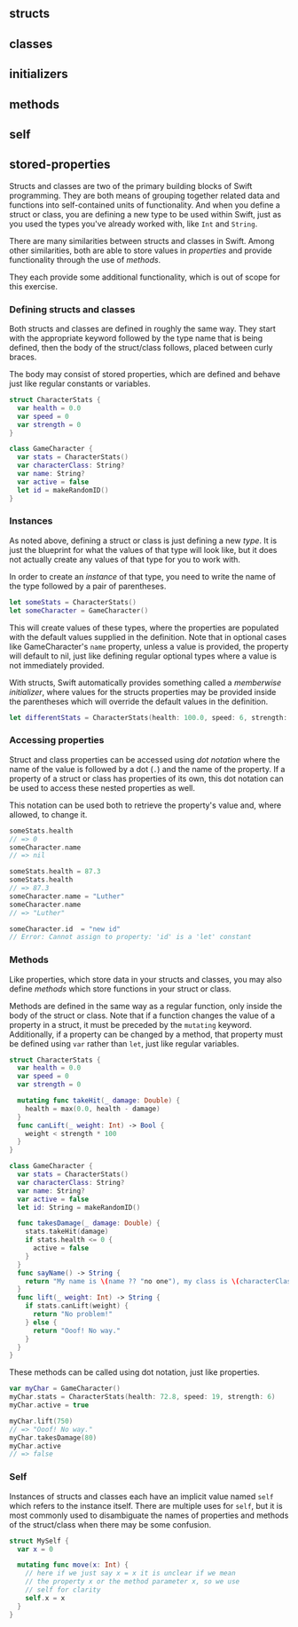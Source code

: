 ## structs
## classes
## initializers
## methods
## self
## stored-properties

Structs and classes are two of the primary building blocks of Swift programming. They are both means of grouping together related data and functions into self-contained units of functionality. And when you define a struct or class, you are defining a new type to be used within Swift, just as you used the types you've already worked with, like `Int` and `String`.

There are many similarities between structs and classes in Swift. Among other similarities, both are able to store values in _properties_ and provide functionality through the use of _methods_.

They each provide some additional functionality, which is out of scope for this exercise.

### Defining structs and classes

Both structs and classes are defined in roughly the same way. They start with the appropriate keyword followed by the type name that is being defined, then the body of the struct/class follows, placed between curly braces.

The body may consist of stored properties, which are defined and behave just like regular constants or variables.

```swift
struct CharacterStats {
  var health = 0.0
  var speed = 0
  var strength = 0
}

class GameCharacter {
  var stats = CharacterStats()
  var characterClass: String?
  var name: String?
  var active = false
  let id = makeRandomID()
}
```

### Instances

As noted above, defining a struct or class is just defining a new _type_. It is just the blueprint for what the values of that type will look like, but it does not actually create any values of that type for you to work with.

In order to create an _instance_ of that type, you need to write the name of the type followed by a pair of parentheses.

```swift
let someStats = CharacterStats()
let someCharacter = GameCharacter()
```

This will create values of these types, where the properties are populated with the default values supplied in the definition. Note that in optional cases like GameCharacter's `name` property, unless a value is provided, the property will default to nil, just like defining regular optional types where a value is not immediately provided.

With structs, Swift automatically provides something called a _memberwise initializer_, where values for the structs properties may be provided inside the parentheses which will override the default values in the definition.

```swift
let differentStats = CharacterStats(health: 100.0, speed: 6, strength: 18)
```

### Accessing properties

Struct and class properties can be accessed using _dot notation_ where the name of the value is followed by a dot (`.`) and the name of the property. If a property of a struct or class has properties of its own, this dot notation can be used to access these nested properties as well.

This notation can be used both to retrieve the property's value and, where allowed, to change it.

```swift
someStats.health
// => 0
someCharacter.name
// => nil

someStats.health = 87.3
someStats.health
// => 87.3
someCharacter.name = "Luther"
someCharacter.name
// => "Luther"

someCharacter.id  = "new id"
// Error: Cannot assign to property: 'id' is a 'let' constant
```

### Methods

Like properties, which store data in your structs and classes, you may also define _methods_ which store functions in your struct or class.

Methods are defined in the same way as a regular function, only inside the body of the struct or class. Note that if a function changes the value of a property in a struct, it must be preceded by the `mutating` keyword. Additionally, if a property can be changed by a method, that property must be defined using `var` rather than `let`, just like regular variables.

```swift
struct CharacterStats {
  var health = 0.0
  var speed = 0
  var strength = 0

  mutating func takeHit(_ damage: Double) {
    health = max(0.0, health - damage)
  }
  func canLift(_ weight: Int) -> Bool {
    weight < strength * 100
  }
}

class GameCharacter {
  var stats = CharacterStats()
  var characterClass: String?
  var name: String?
  var active = false
  let id: String = makeRandomID()

  func takesDamage(_ damage: Double) {
    stats.takeHit(damage)
    if stats.health <= 0 {
      active = false
    }
  }
  func sayName() -> String {
    return "My name is \(name ?? "no one"), my class is \(characterClass ?? "undetermined")"
  }
  func lift(_ weight: Int) -> String {
    if stats.canLift(weight) {
      return "No problem!"
    } else {
      return "Ooof! No way."
    }
  }
}
```

These methods can be called using dot notation, just like properties.

```swift
var myChar = GameCharacter()
myChar.stats = CharacterStats(health: 72.8, speed: 19, strength: 6)
myChar.active = true

myChar.lift(750)
// => "Ooof! No way."
myChar.takesDamage(80)
myChar.active
// => false
```

### Self

Instances of structs and classes each have an implicit value named `self` which refers to the instance itself. There are multiple uses for `self`, but it is most commonly used to disambiguate the names of properties and methods of the struct/class when there may be some confusion.

```swift
struct MySelf {
  var x = 0

  mutating func move(x: Int) {
    // here if we just say x = x it is unclear if we mean
    // the property x or the method parameter x, so we use
    // self for clarity
    self.x = x
  }
}
```
